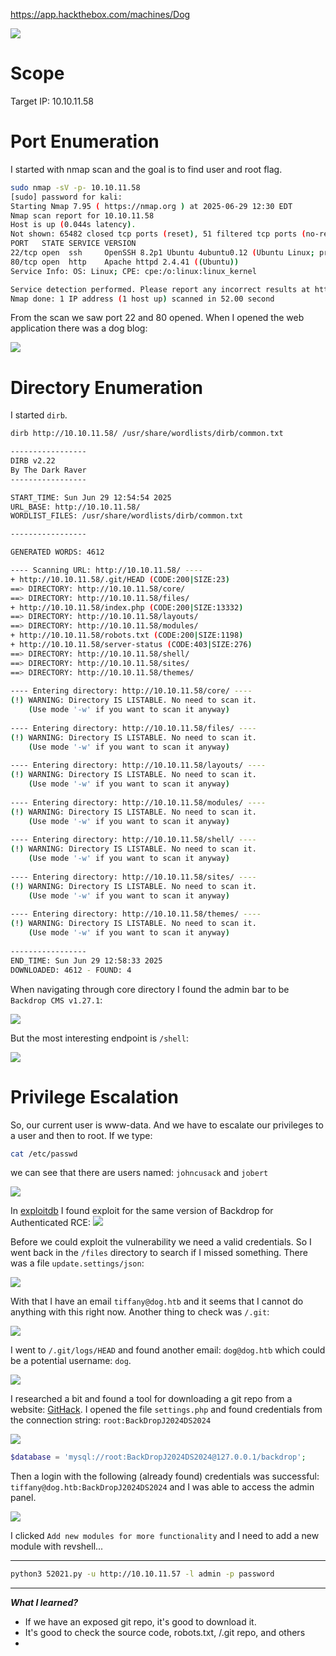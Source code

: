 https://app.hackthebox.com/machines/Dog

![](../../Attachments/Pasted%20image%2020250629185646.png)


# Scope 
Target IP: 10.10.11.58

# Port Enumeration
I started with nmap scan and the goal is to find user and root flag.
```bash
sudo nmap -sV -p- 10.10.11.58     
[sudo] password for kali: 
Starting Nmap 7.95 ( https://nmap.org ) at 2025-06-29 12:30 EDT
Nmap scan report for 10.10.11.58
Host is up (0.044s latency).
Not shown: 65482 closed tcp ports (reset), 51 filtered tcp ports (no-response)
PORT   STATE SERVICE VERSION
22/tcp open  ssh     OpenSSH 8.2p1 Ubuntu 4ubuntu0.12 (Ubuntu Linux; protocol 2.0)
80/tcp open  http    Apache httpd 2.4.41 ((Ubuntu))
Service Info: OS: Linux; CPE: cpe:/o:linux:linux_kernel

Service detection performed. Please report any incorrect results at https://nmap.org/submit/ .
Nmap done: 1 IP address (1 host up) scanned in 52.00 second
```

From the scan we saw port 22 and 80 opened. When I opened the web application there was a dog blog:

![](../../Attachments/Pasted%20image%2020250629193913.png)


# Directory Enumeration
I started `dirb`.
```bash
dirb http://10.10.11.58/ /usr/share/wordlists/dirb/common.txt

-----------------
DIRB v2.22    
By The Dark Raver
-----------------

START_TIME: Sun Jun 29 12:54:54 2025
URL_BASE: http://10.10.11.58/
WORDLIST_FILES: /usr/share/wordlists/dirb/common.txt

-----------------

GENERATED WORDS: 4612                                                          

---- Scanning URL: http://10.10.11.58/ ----
+ http://10.10.11.58/.git/HEAD (CODE:200|SIZE:23)                                                 
==> DIRECTORY: http://10.10.11.58/core/                                                           
==> DIRECTORY: http://10.10.11.58/files/                                                          
+ http://10.10.11.58/index.php (CODE:200|SIZE:13332)                                              
==> DIRECTORY: http://10.10.11.58/layouts/                                                        
==> DIRECTORY: http://10.10.11.58/modules/                                                        
+ http://10.10.11.58/robots.txt (CODE:200|SIZE:1198)                                              
+ http://10.10.11.58/server-status (CODE:403|SIZE:276)                                            
==> DIRECTORY: http://10.10.11.58/shell/                                                          
==> DIRECTORY: http://10.10.11.58/sites/                                                          
==> DIRECTORY: http://10.10.11.58/themes/                                                         
                                                                                                  
---- Entering directory: http://10.10.11.58/core/ ----
(!) WARNING: Directory IS LISTABLE. No need to scan it.                        
    (Use mode '-w' if you want to scan it anyway)
                                                                                                  
---- Entering directory: http://10.10.11.58/files/ ----
(!) WARNING: Directory IS LISTABLE. No need to scan it.                        
    (Use mode '-w' if you want to scan it anyway)
                                                                                                  
---- Entering directory: http://10.10.11.58/layouts/ ----
(!) WARNING: Directory IS LISTABLE. No need to scan it.                        
    (Use mode '-w' if you want to scan it anyway)
                                                                                                  
---- Entering directory: http://10.10.11.58/modules/ ----
(!) WARNING: Directory IS LISTABLE. No need to scan it.                        
    (Use mode '-w' if you want to scan it anyway)
                                                                                                  
---- Entering directory: http://10.10.11.58/shell/ ----
(!) WARNING: Directory IS LISTABLE. No need to scan it.                        
    (Use mode '-w' if you want to scan it anyway)
                                                                                                  
---- Entering directory: http://10.10.11.58/sites/ ----
(!) WARNING: Directory IS LISTABLE. No need to scan it.                        
    (Use mode '-w' if you want to scan it anyway)
                                                                                                  
---- Entering directory: http://10.10.11.58/themes/ ----
(!) WARNING: Directory IS LISTABLE. No need to scan it.                        
    (Use mode '-w' if you want to scan it anyway)
                                                                               
-----------------
END_TIME: Sun Jun 29 12:58:33 2025
DOWNLOADED: 4612 - FOUND: 4

```

When navigating through core directory I found the admin bar to be `Backdrop CMS v1.27.1`:

![](../../Attachments/Pasted%20image%2020250629200814.png)


But the most interesting endpoint is `/shell`:

![](../../Attachments/Pasted%20image%2020250629201352.png)

# Privilege Escalation 
So, our current user is www-data. And we have to escalate our privileges to a user and then to root.
If we type:
```bash
cat /etc/passwd
```
we can see that there are users named: `johncusack` and `jobert`

![](../../Attachments/Pasted%20image%2020250629213612.png)

In [exploitdb](https://www.exploit-db.com) I found exploit for the same version of Backdrop for Authenticated RCE:
![](../../Attachments/Pasted%20image%2020250629214721.png)

Before we could exploit the vulnerability we need a valid credentials. So I went back in the `/files` directory to search if I missed something.
There was a file `update.settings/json`:

![](../../Attachments/Pasted%20image%2020250629225225.png)

With that I have an email `tiffany@dog.htb` and it seems that I cannot do anything with this right now. Another thing to check was `/.git`:

![](../../Attachments/Pasted%20image%2020250629231119.png)

I went to `/.git/logs/HEAD` and found another email: `dog@dog.htb` which could be a potential username: `dog`.

![](../../Attachments/Pasted%20image%2020250629231349.png)

I researched a bit and found a tool for downloading a git repo from a website: [GitHack](https://github.com/lijiejie/GitHack). I opened the file `settings.php` and found credentials from the connection string: `root:BackDropJ2024DS2024`

![](../../Attachments/Pasted%20image%2020250630005145.png)

```php
$database = 'mysql://root:BackDropJ2024DS2024@127.0.0.1/backdrop';
```

Then a login with the following (already found) credentials was successful: `tiffany@dog.htb:BackDropJ2024DS2024` and I was able to access the admin panel.

![](../../Attachments/Pasted%20image%2020250630010809.png)

I clicked `Add new modules for more functionality` and I need to add a new module with revshell...



---

```bash
python3 52021.py -u http://10.10.11.57 -l admin -p password
```



---

***What I learned?***
- If we have an exposed git repo, it's good to download it.
- It's good to check the source code, robots.txt, /.git repo, and others
- 